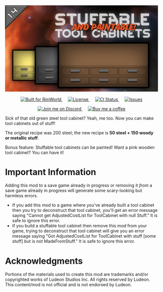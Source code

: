 <p align="center">
<img alt="" src="About/Preview.png">
</p>

<p align="center">
  <a href="https://rimworldgame.com/">
    <img alt="Built for RimWorld" src="https://img.shields.io/badge/dynamic/xml?url=https%3A%2F%2Fraw.githubusercontent.com%2FCaptainArbitrary%2FStuffableToolCabinets%2Fmain%2FAbout%2FAbout.xml&query=%2FModMetaData%2FsupportedVersions%2Fli%5Blast()%5D&label=Built%20for%20RimWorld&style=for-the-badge" />
  </a>
&emsp;
  <a href="LICENSE">
    <img alt="License" src="https://img.shields.io/github/license/CaptainArbitrary/StuffableToolCabinets?style=for-the-badge" />
  </a>
&emsp;
  <a href="https://github.com/CaptainArbitrary/StuffableToolCabinets/actions/workflows/ci.yml">
    <img alt="CI Status" src="https://img.shields.io/github/actions/workflow/status/CaptainArbitrary/StuffableToolCabinets/ci.yml?style=for-the-badge&label=CI" />
  </a>
&emsp;
  <a href="https://github.com/CaptainArbitrary/StuffableToolCabinets/issues">
    <img alt="Issues" src="https://img.shields.io/github/issues/CaptainArbitrary/StuffableToolCabinets?style=for-the-badge" />
  </a>
</p>

<p align="center">
  <a href="https://discord.gg/4SrvKaQTB3">
    <img alt="Join me on Discord" src="https://img.shields.io/badge/join_me_on-discord-blue?style=for-the-badge&logo=discord"/>
  </a>
&emsp;
  <a href="https://ko-fi.com/T6T1NNFAL">
    <img alt="Buy me a coffee" src="https://shields.io/badge/ko--fi-Buy_me_a_coffee-ff5f5f?logo=ko-fi&style=for-the-badge"/>
  </a>
</p>

Sick of that old green steel tool cabinet? Yeah, me too. Now you can make tool cabinets out of stuff!

The original recipe was 200 steel; the new recipe is **50 steel + 150 woody or metallic stuff**.

Bonus feature: Stuffable tool cabinets can be painted! Want a pink wooden tool cabinet? You can have it!

# Important Information

Adding this mod _to_ a save game already in progress or removing it _from_ a save game already in progress will generate some scary-looking but harmless errors.

- If you add this mod to a game where you've already built a tool cabinet then you try to deconstruct that tool cabinet, you'll get an error message saying "Cannot get AdjustedCostList for ToolCabinet with null Stuff." It is safe to ignore this error.
- If you build a stuffable tool cabinet then remove this mod from your game, trying to deconstruct that tool cabinet will give you an error message saying "Got AdjustedCostList for ToolCabinet with stuff [some stuff] but is not MadeFromStuff." It is safe to ignore this error.

# Acknowledgments
Portions of the materials used to create this mod are trademarks and/or copyrighted works of Ludeon Studios Inc. All rights reserved by Ludeon. This content/mod is not official and is not endorsed by Ludeon.
